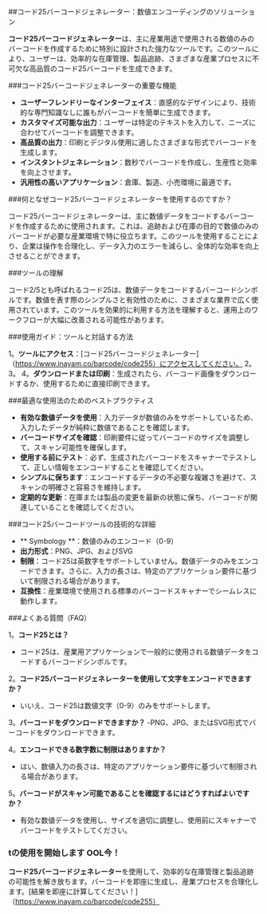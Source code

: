 ##コード25バーコードジェネレーター：数値エンコーディングのソリューション

**コード25バーコードジェネレーター**は、主に産業用途で使用される数値のみのバーコードを作成するために特別に設計された強力なツールです。このツールにより、ユーザーは、効率的な在庫管理、製品追跡、さまざまな産業プロセスに不可欠な高品質のコード25バーコードを生成できます。

###コード25バーコードジェネレーターの重要な機能

-  **ユーザーフレンドリーなインターフェイス**：直感的なデザインにより、技術的な専門知識なしに誰もがバーコードを簡単に生成できます。
-  **カスタマイズ可能な出力**：ユーザーは特定のテキストを入力して、ニーズに合わせてバーコードを調整できます。
-  **高品質の出力**：印刷とデジタル使用に適したさまざまな形式でバーコードを生成します。
-  **インスタントジェネレーション**：数秒でバーコードを作成し、生産性と効率を向上させます。
-  **汎用性の高いアプリケーション**：倉庫、製造、小売環境に最適です。

###何となぜコード25バーコードジェネレーターを使用するのですか？

コード25バーコードジェネレーターは、主に数値データをコードするバーコードを作成するために使用されます。これは、追跡および在庫の目的で数値のみのバーコードが必要な産業環境で特に役立ちます。このツールを使用することにより、企業は操作を合理化し、データ入力のエラーを減らし、全体的な効率を向上させることができます。

###ツールの理解

コード2/5とも呼ばれるコード25は、数値データをコードするバーコードシンボルです。数値を表す際のシンプルさと有効性のために、さまざまな業界で広く使用されています。このツールを効果的に利用する方法を理解すると、運用上のワークフローが大幅に改善される可能性があります。

###使用ガイド：ツールと対話する方法

1。**ツールにアクセス**：[コード25バーコードジェネレーター]（https://www.inayam.co/barcode/code255）にアクセスしてください。
2。
3。
4。**ダウンロードまたは印刷**：生成されたら、バーコード画像をダウンロードするか、使用するために直接印刷できます。

###最適な使用法のためのベストプラクティス

-  **有効な数値データを使用**：入力データが数値のみをサポートしているため、入力したデータが純粋に数値であることを確認します。
-  **バーコードサイズを確認**：印刷要件に従ってバーコードのサイズを調整して、スキャン可能性を確保します。
-  **使用する前にテスト**：必ず、生成されたバーコードをスキャナーでテストして、正しい情報をエンコードすることを確認してください。
-  **シンプルに保ちます**：エンコードするデータの不必要な複雑さを避けて、スキャンの明確さと容易さを維持します。
-  **定期的な更新**：在庫または製品の変更を最新の状態に保ち、バーコードが関連していることを確認してください。

###コード25バーコードツールの技術的な詳細

-  ** Symbology **：数値のみのエンコード（0-9）
-  **出力形式**：PNG、JPG、およびSVG
-  **制限**：コード25は英数字をサポートしていません。数値データのみをエンコードできます。さらに、入力の長さは、特定のアプリケーション要件に基づいて制限される場合があります。
-  **互換性**：産業環境で使用される標準のバーコードスキャナーでシームレスに動作します。

###よくある質問（FAQ）

1。**コード25とは？**
- コード25は、産業用アプリケーションで一般的に使用される数値データをコードするバーコードシンボルです。

2。**コード25バーコードジェネレーターを使用して文字をエンコードできますか？**
- いいえ、コード25は数値文字（0-9）のみをサポートします。

3。**バーコードをダウンロードできますか？**
-PNG、JPG、またはSVG形式でバーコードをダウンロードできます。

4。**エンコードできる数字数に制限はありますか？**
- はい、数値入力の長さは、特定のアプリケーション要件に基づいて制限される場合があります。

5。**バーコードがスキャン可能であることを確認するにはどうすればよいですか？**
- 有効な数値データを使用し、サイズを適切に調整し、使用前にスキャナーでバーコードをテストしてください。

### tの使用を開始します OOL今！

**コード25バーコードジェネレーター**を使用して、効率的な在庫管理と製品追跡の可能性を解き放ちます。バーコードを即座に生成し、産業プロセスを合理化します。[結果を即座に計算してください！]（https://www.inayam.co/barcode/code255）
